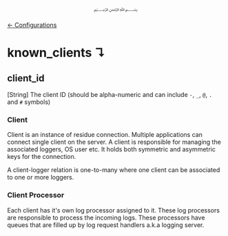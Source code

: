 <p align=center>
   ﷽
</p>

[← Configurations](/docs/CONFIGURATION.md)

# known_clients ↴
## client_id
[String] The client ID (should be alpha-numeric and can include `-`, `_`, `@`, `.` and `#` symbols)

### Client
Client is an instance of residue connection. Multiple applications can connect single client on the server. A client is responsible for managing the associated loggers, OS user etc. It holds both symmetric and asymmetric keys for the connection.

A client-logger relation is one-to-many where one client can be associated to one or more loggers.

### Client Processor
Each client has it's own log processor assigned to it. These log processors are responsible to process the incoming logs. These processors have queues that are filled up by log request handlers a.k.a logging server.
